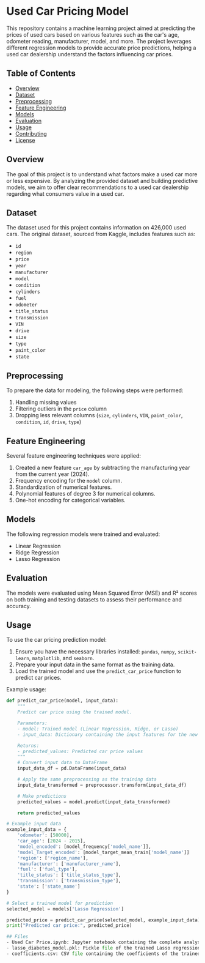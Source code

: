 # Used Car Pricing Model

This repository contains a machine learning project aimed at predicting the prices of used cars based on various features such as the car's age, odometer reading, manufacturer, model, and more. The project leverages different regression models to provide accurate price predictions, helping a used car dealership understand the factors influencing car prices.

## Table of Contents
- [Overview](#overview)
- [Dataset](#dataset)
- [Preprocessing](#preprocessing)
- [Feature Engineering](#feature-engineering)
- [Models](#models)
- [Evaluation](#evaluation)
- [Usage](#usage)
- [Contributing](#contributing)
- [License](#license)

## Overview
The goal of this project is to understand what factors make a used car more or less expensive. By analyzing the provided dataset and building predictive models, we aim to offer clear recommendations to a used car dealership regarding what consumers value in a used car.

## Dataset
The dataset used for this project contains information on 426,000 used cars. The original dataset, sourced from Kaggle, includes features such as:
- `id`
- `region`
- `price`
- `year`
- `manufacturer`
- `model`
- `condition`
- `cylinders`
- `fuel`
- `odometer`
- `title_status`
- `transmission`
- `VIN`
- `drive`
- `size`
- `type`
- `paint_color`
- `state`

## Preprocessing
To prepare the data for modeling, the following steps were performed:
1. Handling missing values
2. Filtering outliers in the `price` column
3. Dropping less relevant columns (`size`, `cylinders`, `VIN`, `paint_color`, `condition`, `id`, `drive`, `type`)

## Feature Engineering
Several feature engineering techniques were applied:
1. Created a new feature `car_age` by subtracting the manufacturing year from the current year (2024).
2. Frequency encoding for the `model` column.
3. Standardization of numerical features.
4. Polynomial features of degree 3 for numerical columns.
5. One-hot encoding for categorical variables.

## Models
The following regression models were trained and evaluated:
- Linear Regression
- Ridge Regression
- Lasso Regression

## Evaluation
The models were evaluated using Mean Squared Error (MSE) and R² scores on both training and testing datasets to assess their performance and accuracy.

## Usage
To use the car pricing prediction model:
1. Ensure you have the necessary libraries installed: `pandas`, `numpy`, `scikit-learn`, `matplotlib`, and `seaborn`.
2. Prepare your input data in the same format as the training data.
3. Load the trained model and use the `predict_car_price` function to predict car prices.

Example usage:
```python
def predict_car_price(model, input_data):
    """
    Predict car price using the trained model.

    Parameters:
    - model: Trained model (Linear Regression, Ridge, or Lasso)
    - input_data: Dictionary containing the input features for the new data

    Returns:
    - predicted_values: Predicted car price values
    """
    # Convert input data to DataFrame
    input_data_df = pd.DataFrame(input_data)

    # Apply the same preprocessing as the training data
    input_data_transformed = preprocessor.transform(input_data_df)

    # Make predictions
    predicted_values = model.predict(input_data_transformed)

    return predicted_values

# Example input data
example_input_data = {
    'odometer': [50000],
    'car_age': [2024 - 2015],
    'model_encoded': [model_frequency['model_name']],  
    'model_Target_encoded': [model_target_mean_train['model_name']]
    'region': ['region_name'],  
    'manufacturer': ['manufacturer_name'],  
    'fuel': ['fuel_type'],  
    'title_status': ['title_status_type'],  
    'transmission': ['transmission_type'],  
    'state': ['state_name']  
}

# Select a trained model for prediction
selected_model = models['Lasso Regression']  

predicted_price = predict_car_price(selected_model, example_input_data)
print("Predicted car price:", predicted_price)

## Files
- Used Car Price.ipynb: Jupyter notebook containing the complete analysis and model training.
- lasso_diabetes_model.pkl: Pickle file of the trained Lasso regression model.
- coefficients.csv: CSV file containing the coefficients of the trained model.